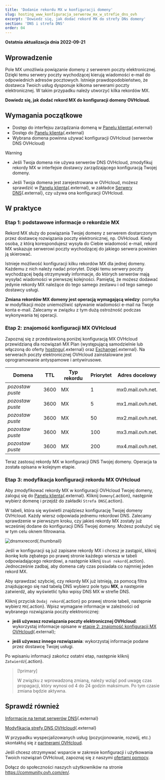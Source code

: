 ```yaml
---
title: 'Dodanie rekordu MX w konfiguracji domeny'
slug: hosting_www_konfiguracja_serwerow_mx_w_strefie_dns_ovh
excerpt: 'Dowiedz się, jak dodać rekord MX do strefy DNs domeny'
section: 'DNS i strefa DNS'
order: 04
---
```


**Ostatnia aktualizacja dnia 2022-09-21**

## Wprowadzenie

Pole MX umożliwia powiązanie domeny z serwerem poczty elektronicznej. Dzięki temu serwery poczty wychodzącej kierują wiadomości e-mail do odpowiednich adresów pocztowych. Istnieje prawdopodobieństwo, że dostawca Twoich usług dysponuje kilkoma serwerami poczty elektronicznej. W takim przypadku należy utworzyć kilka rekordów MX.

**Dowiedz się, jak dodać rekord MX do konfiguracji domeny OVHcloud.**

## Wymagania początkowe

- Dostęp do interfejsu zarządzania domeną w [Panelu klienta](https://www.ovh.com/auth/?action=gotomanager&from=https://www.ovh.pl/&ovhSubsidiary=pl){.external}
- Dostęp do [Panelu klienta](https://www.ovh.com/auth/?action=gotomanager&from=https://www.ovh.pl/&ovhSubsidiary=pl){.external}
- Wybrana domena powinna używać konfiguracji OVHcloud (serwerów DNS OVHcloud)

> [!warning]
>
> - Jeśli Twoja domena nie używa serwerów DNS OVHcloud, zmodyfikuj rekordy MX w interfejsie dostawcy zarządzającego konfiguracją Twojej domeny.
>
> - Jeśli Twoja domena jest zarejestrowana w OVHcloud, możesz sprawdzić w [Panelu klienta](https://www.ovh.com/auth/?action=gotomanager&from=https://www.ovh.pl/&ovhSubsidiary=pl){.external}, w zakładce [Serwery DNS](https://www.ovh.com/auth/?action=gotomanager&from=https://www.ovh.pl/&ovhSubsidiary=pl){.external}, czy używa ona konfiguracji OVHcloud.
>

## W praktyce

### Etap 1: podstawowe informacje o rekordzie MX

Rekord MX służy do powiązania Twojej domeny z serwerem dostarczonym przez dostawcę rozwiązania poczty elektronicznej, np. OVHcloud. Kiedy osoba, z którą korespondujesz wysyła do Ciebie wiadomość e-mail, rekord MX wskazuje serwerowi poczty wychodzącej do jakiego serwera powinien ją skierować.

Istnieje możliwość konfiguracji kilku rekordów MX dla jednej domeny. Każdemu z nich należy nadać priorytet. Dzięki temu serwery poczty wychodzącej będą otrzymywały informacje, do których serwerów mają wysyłać wiadomości w pierwszej kolejności. Pamiętaj, że możesz dodawać jedynie rekordy MX należące do tego samego zestawu i od tego samego dostawcy usługi.

**Zmiana rekordów MX domeny jest operacją wymagającą wiedzy**: pomyłka w modyfikacji może uniemożliwić spływanie wiadomości e-mail na Twoje konta e-mail. Zalecamy w związku z tym dużą ostrożność podczas wykonywania tej operacji.

### Etap 2: znajomość konfiguracji MX OVHcloud

Zapoznaj się z przedstawioną poniżej konfiguracją MX OVHcloud przewidzianą dla rozwiązań MX Plan (występującą samodzielnie lub włączoną do oferty [hostingu](https://www.ovhcloud.com/pl/web-hosting//){.external} oraz [Exchange](https://www.ovhcloud.com/pl/emails/){.external}. Na serwerach poczty elektronicznej OVHcloud zainstalowane jest oprogramowanie antyspamowe i antywirusowe.

|Domena|TTL|Typ rekordu|Priorytet|Adres docelowy|
|---|---|---|---|---|
|*pozostaw puste*|3600 |MX|1|mx0.mail.ovh.net.|
|*pozostaw puste*|3600 |MX|5|mx1.mail.ovh.net.|
|*pozostaw puste*|3600 |MX|50 |mx2.mail.ovh.net.|
|*pozostaw puste*|3600 |MX|100|mx3.mail.ovh.net.|
|*pozostaw puste*|3600 |MX|200|mx4.mail.ovh.net.|

Teraz zastosuj rekordy MX w konfiguracji DNS Twojej domeny. Operacja ta została opisana w kolejnym etapie. 

### Etap 3: modyfikacja konfiguracji rekordu MX OVHcloud

Aby zmodyfikować rekordy MX w konfiguracji OVHcloud Twojej domeny, zaloguj się do [Panelu klienta](https://www.ovh.com/auth/?action=gotomanager&from=https://www.ovh.pl/&ovhSubsidiary=pl){.external}. Kliknij `Domeny`{.action}, następnie wybierz domenę i przejdź do zakładki `Strefa DNS`{.action}.

W tabeli, która się wyświetli znajdziesz konfigurację Twojej domeny OVHcloud. Każdy wiersz odpowiada jednemu rekordowi DNS. Zalecamy sprawdzenie w pierwszym kroku, czy jakieś rekordy MX zostały już wcześniej dodane do konfiguracji DNS Twojej domeny. Możesz posłużyć się w tym celu oknem filtrowania.

![dnsmxrecord](images/mx-records-dns-zone.png){.thumbnail}

Jeśli w konfiguracji są już zapisane rekordy MX i chcesz je zastąpić, kliknij ikonkę koła zębatego po prawej stronie każdego wiersza w tabeli odpowiadającego rekordowi, a następnie kliknij `Usuń rekord`{.action}. Jednocześnie zadbaj, aby domena cały czas posiadała co najmniej jeden rekord MX.

Aby sprawdzać szybciej, czy rekordy MX już istnieją, za pomocą filtra znajdującego się nad tabelą DNS wybierz pole typu **MX**, a następnie zatwierdź, aby wyświetlić tylko wpisy DNS MX w strefie DNS.

Kliknij przycisk `Dodaj rekord`{.action} po prawej stronie tabeli, następnie wybierz `MX`{.action}. Wpisz wymagane informacje w zależności od wybranego rozwiązania poczty elektronicznej:

- **jeśli używasz rozwiązania poczty elektronicznej OVHcloud**: wykorzystaj informacje opisane w [etapie 2: znajomość konfiguracji MX OVHcloud](https://docs.ovh.com/pl/domains/hosting_www_konfiguracja_serwerow_mx_w_strefie_dns_ovh/#etap-2-znajomosc-konfiguracji-mx-ovh){.external};

- **jeśli używasz innego rozwiązania**: wykorzystaj informacje podane przez dostawcę Twojej usługi.

Po wpisaniu informacji zakończ ostatni etap, następnie kliknij `Zatwierdź`{.action}.

> [!primary]
>
> W związku z wprowadzoną zmianą, należy wziąć pod uwagę czas propagacji, który wynosi od 4 do 24 godzin maksimum. Po tym czasie zmiana będzie aktywna.
>

## Sprawdź również

[Informacje na temat serwerów DNS](https://docs.ovh.com/pl/domains/hosting_www_informacje_na_temat_serwerow_dns/){.external}

[Modyfikacja strefy DNS OVHcloud](https://docs.ovh.com/pl/domains/hosting_www_jak_edytowac_strefe_dns/){.external}

W przypadku wyspecjalizowanych usług (pozycjonowanie, rozwój, etc.) skontaktuj się z [partnerami OVHcloud](https://partner.ovhcloud.com/pl/).

Jeśli chcesz otrzymywać wsparcie w zakresie konfiguracji i użytkowania Twoich rozwiązań OVHcloud, zapoznaj się z naszymi [ofertami pomocy](https://www.ovhcloud.com/pl/support-levels/).

Dołącz do społeczności naszych użytkowników na stronie <https://community.ovh.com/en/>. 
